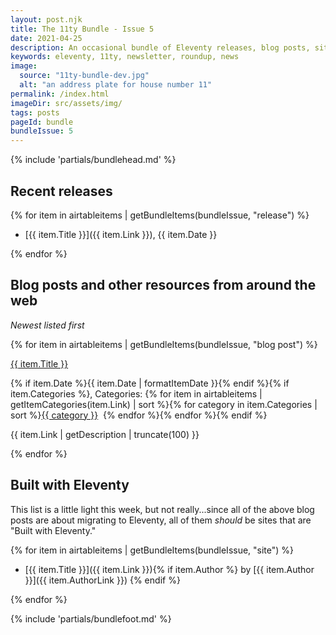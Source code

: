 ```yaml
---
layout: post.njk
title: The 11ty Bundle - Issue 5
date: 2021-04-25
description: An occasional bundle of Eleventy releases, blog posts, sites, and resources.
keywords: eleventy, 11ty, newsletter, roundup, news
image:
  source: "11ty-bundle-dev.jpg"
  alt: "an address plate for house number 11"
permalink: /index.html
imageDir: src/assets/img/
tags: posts
pageId: bundle
bundleIssue: 5
---
```


<article class="post">

{% include 'partials/bundlehead.md' %}

## Recent releases

{% for item in airtableitems | getBundleItems(bundleIssue, "release") %}

- [{{ item.Title }}]({{ item.Link }}), {{ item.Date }}

{% endfor %}

## Blog posts and other resources from around the web

_Newest listed first_

{% for item in airtableitems | getBundleItems(bundleIssue, "blog post") %}

<div class="bundleitem">
<p class="bundleitem-link"><a href="{{ item.Link }}" target="_blank">{{ item.Title }}</a></p>
<p class="bundleitem-dateline">{% if item.Date %}{{ item.Date | formatItemDate }}{% endif %}{% if item.Categories %}, Categories: {% for item in airtableitems | getItemCategories(item.Link) | sort %}{% for category in item.Categories | sort %}<a href="/categories/{{category | slugify }}/">{{ category }}</a>&nbsp;&nbsp;{% endfor %}{% endfor %}{% endif %}</p>
<p class="bundleitem-description">{{ item.Link | getDescription | truncate(100) }}</p>{% endfor %}

## Built with Eleventy

This list is a little light this week, but not really...since all of the above blog posts are about migrating to Eleventy, all of them _should_ be sites that are "Built with Eleventy."

{% for item in airtableitems | getBundleItems(bundleIssue, "site") %}

- [{{ item.Title }}]({{ item.Link }}){% if item.Author %} by [{{ item.Author }}]({{ item.AuthorLink }}) {% endif %}

{% endfor %}

{% include 'partials/bundlefoot.md' %}

</article>

